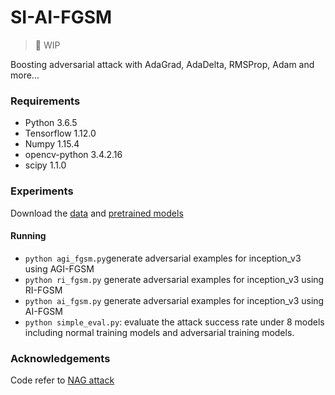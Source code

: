 # SI-AI-FGSM
> 🚧 WIP

Boosting adversarial attack with AdaGrad, AdaDelta, RMSProp, Adam and more... 
### Requirements 
* Python 3.6.5
* Tensorflow 1.12.0
* Numpy 1.15.4
* opencv-python 3.4.2.16
* scipy 1.1.0

### Experiments
Download the  [data](https://drive.google.com/open?id=1CfobY6i8BfqfWPHL31FKFDipNjqWwAhS) and [pretrained models](https://drive.google.com/open?id=10cFNVEhLpCatwECA6SPB-2g0q5zZyfaw)

#### Running
* `python agi_fgsm.py`generate adversarial examples for inception_v3 using AGI-FGSM
* `python ri_fgsm.py` generate adversarial examples for inception_v3 using RI-FGSM
* `python ai_fgsm.py` generate adversarial examples for inception_v3 using AI-FGSM
* `python simple_eval.py`:  evaluate the attack success rate under 8 models including normal training models and adversarial training models.

### Acknowledgements
Code refer to [NAG attack](https://github.com/JHL-HUST/SI-NI-FGSM)
